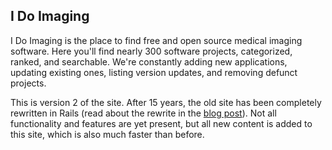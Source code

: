 ## I Do Imaging

I Do Imaging is the place to find free and open source medical imaging software.  Here you'll find nearly 300 software projects, categorized, ranked, and searchable.  We're constantly adding new applications, updating existing ones, listing version updates, and removing defunct projects.  

This is version 2 of the site.  After 15 years, the old site has been completely rewritten in Rails (read about the rewrite in the [blog post](http://blog.idoimaging.com/2017/01/18/the-i-do-imaging-technology-stack-2017.html)).  Not all functionality and features are yet present, but all new content is added to this site, which is also much faster than before.

